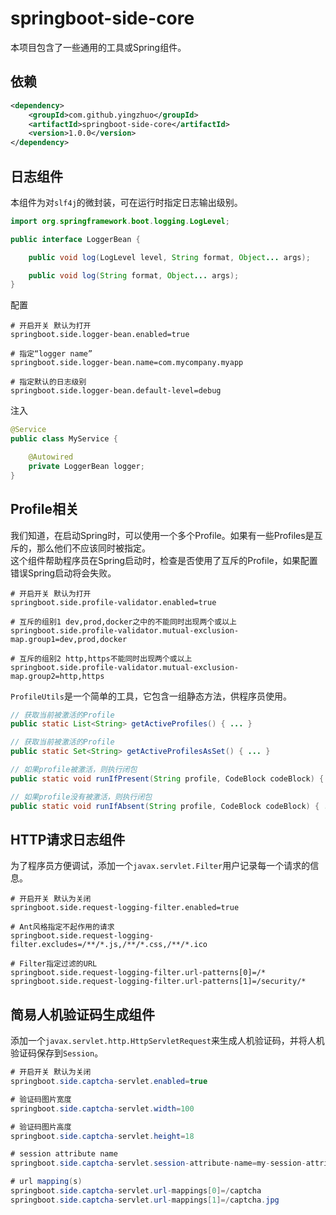 # springboot-side-core

本项目包含了一些通用的工具或Spring组件。

依赖
---

```xml
<dependency>
    <groupId>com.github.yingzhuo</groupId>
    <artifactId>springboot-side-core</artifactId>
    <version>1.0.0</version>
</dependency>
```

日志组件
---

本组件为对`slf4j`的微封装，可在运行时指定日志输出级别。

```java
import org.springframework.boot.logging.LogLevel;

public interface LoggerBean {

    public void log(LogLevel level, String format, Object... args);

    public void log(String format, Object... args);
}
```

配置

```properties
# 开启开关 默认为打开
springboot.side.logger-bean.enabled=true

# 指定“logger name”
springboot.side.logger-bean.name=com.mycompany.myapp

# 指定默认的日志级别
springboot.side.logger-bean.default-level=debug
```

注入

```java
@Service
public class MyService {

	@Autowired
	private LoggerBean logger;
}
```

Profile相关
---

我们知道，在启动Spring时，可以使用一个多个Profile。如果有一些Profiles是互斥的，那么他们不应该同时被指定。<br>
这个组件帮助程序员在Spring启动时，检查是否使用了互斥的Profile，如果配置错误Spring启动将会失败。

```properties
# 开启开关 默认为打开
springboot.side.profile-validator.enabled=true

# 互斥的组别1 dev,prod,docker之中的不能同时出现两个或以上
springboot.side.profile-validator.mutual-exclusion-map.group1=dev,prod,docker

# 互斥的组别2 http,https不能同时出现两个或以上
springboot.side.profile-validator.mutual-exclusion-map.group2=http,https
```

`ProfileUtils`是一个简单的工具，它包含一组静态方法，供程序员使用。

```java
// 获取当前被激活的Profile
public static List<String> getActiveProfiles() { ... }

// 获取当前被激活的Profile
public static Set<String> getActiveProfilesAsSet() { ... }

// 如果profile被激活，则执行闭包
public static void runIfPresent(String profile, CodeBlock codeBlock) { ... }

// 如果profile没有被激活，则执行闭包
public static void runIfAbsent(String profile, CodeBlock codeBlock) { ... }
```

HTTP请求日志组件
---

为了程序员方便调试，添加一个`javax.servlet.Filter`用户记录每一个请求的信息。

```properties
# 开启开关 默认为关闭
springboot.side.request-logging-filter.enabled=true

# Ant风格指定不起作用的请求
springboot.side.request-logging-filter.excludes=/**/*.js,/**/*.css,/**/*.ico

# Filter指定过滤的URL
springboot.side.request-logging-filter.url-patterns[0]=/*
springboot.side.request-logging-filter.url-patterns[1]=/security/*
```

简易人机验证码生成组件
---

添加一个`javax.servlet.http.HttpServletRequest`来生成人机验证码，并将人机验证码保存到`Session`。

```java
# 开启开关 默认为关闭
springboot.side.captcha-servlet.enabled=true

# 验证码图片宽度
springboot.side.captcha-servlet.width=100

# 验证码图片高度
springboot.side.captcha-servlet.height=18

# session attribute name
springboot.side.captcha-servlet.session-attribute-name=my-session-attribute-name

# url mapping(s)
springboot.side.captcha-servlet.url-mappings[0]=/captcha
springboot.side.captcha-servlet.url-mappings[1]=/captcha.jpg
```
